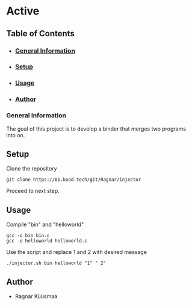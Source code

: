 # Active

## Table of Contents
- ### [General Information](#general-information)
- ### [Setup](#setup)
- ### [Usage](#usage)
- ### [Author](#authors)

### General Information
The goal of this project is to develop a binder that merges two programs into on.

## Setup
Clone the repository
```
git clone https://01.kood.tech/git/Ragnar/injector
```
Proceed to next step.

## Usage
Compile "bin" and "helloworld" 
```
gcc -o bin bin.c
gcc -o helloworld helloworld.c
```
Use the script and replace 1 and 2 with desired message
```
./injector.sh bin helloworld "1" " 2"
```

## Author
- Ragnar Küüsmaa